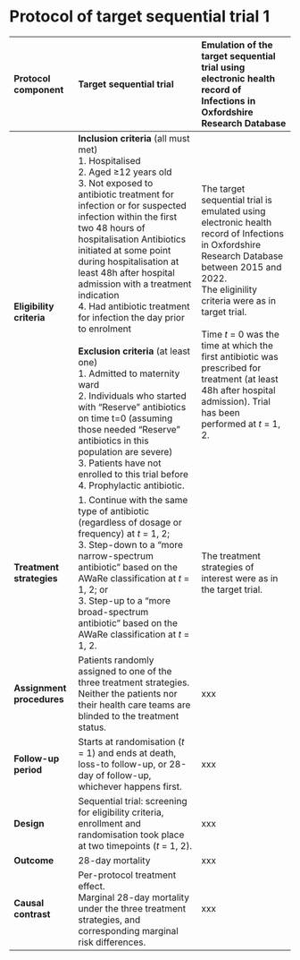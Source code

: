 # Protocol of target sequential trial 1

| Protocol component    | Target sequential trial | Emulation of the target sequential trial using electronic health record of Infections in Oxfordshire Research Database |
| :--- | :--- | :---  |
| **Eligibility criteria**  | **Inclusion criteria** (all must met) <br>1. Hospitalised <br>2. Aged ≥12 years old <br>3. Not exposed to antibiotic treatment for infection or for suspected infection within the first two 48 hours of hospitalisation Antibiotics initiated at some point during hospitalisation at least 48h after hospital admission with a treatment indication <br>4. Had antibiotic treatment for infection the day prior to enrolment <br><br>**Exclusion criteria** (at least one) <br>1. Admitted to maternity ward <br>2. Individuals who started with “Reserve” antibiotics on time t=0 (assuming those needed “Reserve” antibiotics in this population are severe) <br>3. Patients have not enrolled to this trial before <br>4. Prophylactic antibiotic.|The target sequential trial is emulated using electronic health record of Infections in Oxfordshire Research Database between 2015 and 2022. <br>The eliginility criteria were as in target trial. <br><br> Time *t* = 0 was the time at which the first antibiotic was prescribed for treatment (at least 48h after hospital admission). Trial has been performed at *t* = 1, 2. |
| **Treatment strategies**  | 1. Continue with the same type of antibiotic (regardless of dosage or frequency) at *t* = 1, 2; <br>3. Step-down to a “more narrow-spectrum antibiotic” based on the AWaRe classification at *t* = 1, 2; or <br>3. Step-up to a “more broad-spectrum antibiotic” based on the AWaRe classification at *t* = 1, 2.  |  The treatment strategies of interest were as in the target trial. |
| **Assignment procedures** | Patients randomly assigned to one of the three treatment strategies. Neither the patients nor their health care teams are blinded to the treatment status. | xxx |
| **Follow-up period** | Starts at randomisation (*t* = 1) and ends at death, loss-to follow-up, or 28-day of follow-up, whichever happens first. | xxx |
| **Design** | Sequential trial: screening for eligibility criteria, enrollment and randomisation took place at two timepoints (*t* = 1, 2). | xxx |
| **Outcome** | 28-day mortality | xxx |
| **Causal contrast** | Per-protocol treatment effect. <br>Marginal 28-day mortality under the three treatment strategies, and corresponding marginal risk differences. | xxx |


